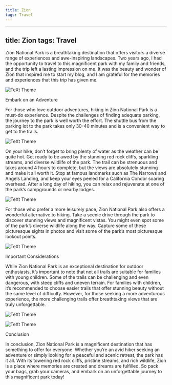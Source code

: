 ```yaml
---
title: Zion
tags: Travel
---
```


---
title: Zion
tags: Travel
---

Zion National Park is a breathtaking destination that offers visitors a diverse range of experiences and awe-inspiring landscapes. Two years ago, I had the opportunity to travel to this magnificent park with my family and friends, and the trip left a lasting impression on me. It was the beauty and wonder of Zion that inspired me to start my blog, and I am grateful for the memories and experiences that this trip has given me.


![TeXt Theme](https://storage.googleapis.com/twittersheet-275317/cdc_dataset_de_interview/zion_me.jpg)

Embark on an Adventure

For those who love outdoor adventures, hiking in Zion National Park is a must-do experience. Despite the challenges of finding adequate parking, the journey to the park is well worth the effort. The shuttle bus from the parking lot to the park takes only 30-40 minutes and is a convenient way to get to the trails.

![TeXt Theme](https://storage.googleapis.com/twittersheet-275317/cdc_dataset_de_interview/zion.JPG)

On your hike, don’t forget to bring plenty of water as the weather can be quite hot. Get ready to be awed by the stunning red rock cliffs, sparkling streams, and diverse wildlife of the park. The trail can be strenuous and takes around 4 hours to complete, but the views are absolutely stunning and make it all worth it. Stop at famous landmarks such as The Narrows and Angels Landing, and keep your eyes peeled for a California Condor soaring overhead. After a long day of hiking, you can relax and rejuvenate at one of the park’s campgrounds or nearby lodges.

![TeXt Theme](https://storage.googleapis.com/twittersheet-275317/cdc_dataset_de_interview/zion_people.JPG)

For those who prefer a more leisurely pace, Zion National Park also offers a wonderful alternative to hiking. Take a scenic drive through the park to discover stunning views and magnificent vistas. You might even spot some of the park’s diverse wildlife along the way. Capture some of these picturesque sights in photos and visit some of the park’s most picturesque lookout points.

![TeXt Theme](https://storage.googleapis.com/twittersheet-275317/cdc_dataset_de_interview/zion_person.JPG)

Important Considerations

While Zion National Park is an exceptional destination for outdoor enthusiasts, it’s important to note that not all trails are suitable for families with young children. Some of the trails can be challenging and even dangerous, with steep cliffs and uneven terrain. For families with children, it’s recommended to choose easier trails that offer stunning beauty without the same level of difficulty. However, for those seeking a more adventurous experience, the more challenging trails offer breathtaking views that are truly unforgettable.

![TeXt Theme](https://storage.googleapis.com/twittersheet-275317/cdc_dataset_de_interview/zion_us.JPG)


![TeXt Theme](https://storage.googleapis.com/twittersheet-275317/cdc_dataset_de_interview/zion_zam.jpg)

Conclusion

In conclusion, Zion National Park is a magnificent destination that has something to offer for everyone. Whether you’re an avid hiker seeking an adventure or simply looking for a peaceful and scenic retreat, the park has it all. With its towering red rock cliffs, pristine streams, and rich wildlife, Zion is a place where memories are created and dreams are fulfilled. So pack your bags, grab your cameras, and embark on an unforgettable journey to this magnificent park today!
